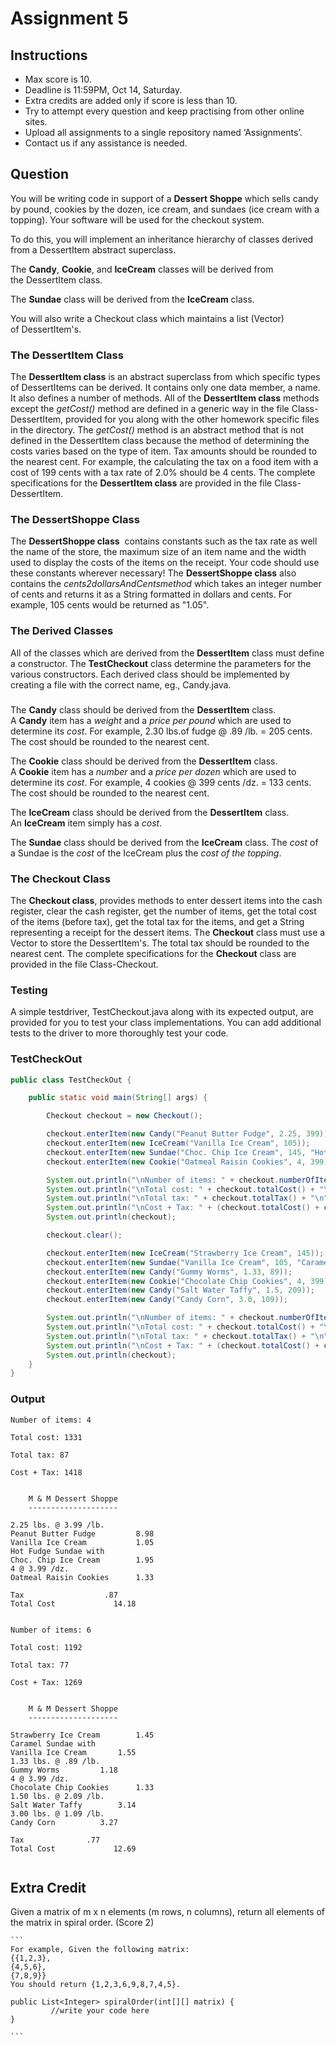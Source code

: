 # Assignment 5 

## Instructions
* Max score is 10.
* Deadline is 11:59PM, Oct 14, Saturday.
* Extra credits are added only if score is less than 10.
* Try to attempt every question and keep practising from other online sites. 
* Upload all assignments to a single repository named ‘Assignments’.
* Contact us if any assistance is needed.  

## Question

You will be writing code in support of a __Dessert Shoppe__ which sells candy by pound, cookies by the dozen, ice cream, and sundaes (ice cream with a topping). Your software will be used for the checkout system.  

To do this, you will implement an inheritance hierarchy of classes derived from a DessertItem abstract superclass.

The __Candy__, __Cookie__, and __IceCream__ classes will be derived from the DessertItem class.
	
The __Sundae__ class will be derived from the __IceCream__ class.
	
You will also write a Checkout class which maintains a list (Vector) of DessertItem's.

### The DessertItem Class

The __DessertItem class__ is an abstract superclass from which specific types of DessertItems can be derived. It contains only one data member, a name. It also defines a number of methods. All of the __DessertItem class__ methods except the _getCost()_ method are defined in a generic way in the file Class-DessertItem, provided for you along with the other homework specific files in the directory. The _getCost()_ method is an abstract method that is not defined in the DessertItem class because the method of determining the costs varies based on the type of item. Tax amounts should be rounded to the nearest cent. For example, the calculating the tax on a food item with a cost of 199 cents with a tax rate of 2.0% should be 4 cents. The complete specifications for the __DessertItem class__ are provided in the file Class-DessertItem.  


### The DessertShoppe Class

The __DessertShoppe class__  contains constants such as the tax rate as well the name of the store, the maximum size of an item name and the width used to display the costs of the items on the receipt. Your code should use these constants wherever necessary! The __DessertShoppe class__ also contains the _cents2dollarsAndCentsmethod_ which takes an integer number of cents and returns it as a String formatted in dollars and cents. For example, 105 cents would be returned as "1.05".

### The Derived Classes 

All of the classes which are derived from the __DessertItem__ class must define a constructor. The __TestCheckout__ class determine the parameters for the various constructors. Each derived class should be implemented by creating a file with the correct name, eg., Candy.java.

###
The __Candy__ class should be derived from the __DessertItem__ class. A __Candy__ item has a _weight_ and a _price per pound_ which are used to determine its _cost_. For example, 2.30 lbs.of fudge @ .89 /lb. = 205 cents. The cost should be rounded to the nearest cent.  

The __Cookie__ class should be derived from the __DessertItem__ class. A __Cookie__ item has a _number_ and a _price per dozen_ which are used to determine its _cost_. For example, 4 cookies @ 399 cents /dz. = 133 cents. The cost should be rounded to the nearest cent.  

The __IceCream__ class should be derived from the __DessertItem__ class. An __IceCream__ item simply has a _cost_.  

The __Sundae__ class should be derived from the __IceCream__ class. The _cost_ of a Sundae is the _cost_ of the IceCream plus the _cost of the topping_.

### The Checkout Class

The __Checkout class__, provides methods to enter dessert items into the cash register, clear the cash register, get the number of items, get the total cost of the items (before tax), get the total tax for the items, and get a String representing a receipt for the dessert items. The __Checkout__ class must use a Vector to store the DessertItem's. The total tax should be rounded to the nearest cent. The complete specifications for the __Checkout__ class are provided in the file Class-Checkout.

### Testing

A simple testdriver, TestCheckout.java along with its expected output, are provided for you to test your class implementations. You can add additional tests to the driver to more thoroughly test your code. 

### TestCheckOut

```java
public class TestCheckOut {

    public static void main(String[] args) {

        Checkout checkout = new Checkout();

        checkout.enterItem(new Candy("Peanut Butter Fudge", 2.25, 399));
        checkout.enterItem(new IceCream("Vanilla Ice Cream", 105));
        checkout.enterItem(new Sundae("Choc. Chip Ice Cream", 145, "Hot Fudge", 50));
        checkout.enterItem(new Cookie("Oatmeal Raisin Cookies", 4, 399));

        System.out.println("\nNumber of items: " + checkout.numberOfItems() + "\n");
        System.out.println("\nTotal cost: " + checkout.totalCost() + "\n");
        System.out.println("\nTotal tax: " + checkout.totalTax() + "\n");
        System.out.println("\nCost + Tax: " + (checkout.totalCost() + checkout.totalTax()) + "\n");
        System.out.println(checkout);

        checkout.clear();

        checkout.enterItem(new IceCream("Strawberry Ice Cream", 145));
        checkout.enterItem(new Sundae("Vanilla Ice Cream", 105, "Caramel", 50));
        checkout.enterItem(new Candy("Gummy Worms", 1.33, 89));
        checkout.enterItem(new Cookie("Chocolate Chip Cookies", 4, 399));
        checkout.enterItem(new Candy("Salt Water Taffy", 1.5, 209));
        checkout.enterItem(new Candy("Candy Corn", 3.0, 109));

        System.out.println("\nNumber of items: " + checkout.numberOfItems() + "\n");
        System.out.println("\nTotal cost: " + checkout.totalCost() + "\n");
        System.out.println("\nTotal tax: " + checkout.totalTax() + "\n");
        System.out.println("\nCost + Tax: " + (checkout.totalCost() + checkout.totalTax()) + "\n");
        System.out.println(checkout);
    }
}

```

### Output

```
Number of items: 4  

Total cost: 1331 

Total tax: 87

Cost + Tax: 1418

	
	M & M Dessert Shoppe 
	--------------------
    
2.25 lbs. @ 3.99 /lb.
Peanut Butter Fudge       	8.98 
Vanilla Ice Cream         	1.05 
Hot Fudge Sundae with
Choc. Chip Ice Cream 		1.95 
4 @ 3.99 /dz.
Oatmeal Raisin Cookies 		1.33

Tax 				 .87 
Total Cost 		       14.18


Number of items: 6 

Total cost: 1192 

Total tax: 77

Cost + Tax: 1269

	
	M & M Dessert Shoppe 
	--------------------

Strawberry Ice Cream 		1.45 
Caramel Sundae with
Vanilla Ice	Cream		1.55
1.33 lbs. @ .89 /lb.
Gummy Worms			1.18
4 @ 3.99 /dz.
Chocolate Chip Cookies 		1.33
1.50 lbs. @ 2.09 /lb. 
Salt Water Taffy 		3.14
3.00 lbs. @ 1.09 /lb.
Candy Corn			3.27

Tax				 .77
Total Cost		       12.69


```

## Extra Credit

Given a matrix of m x n elements (m rows, n columns), return all elements of the matrix in spiral order.  (Score 2)
 
	```
	For example, Given the following matrix: 
    {{1,2,3},
  	{4,5,6},
  	{7,8,9}}
    You should return {1,2,3,6,9,8,7,4,5}.
    
    public List<Integer> spiralOrder(int[][] matrix) {
             //write your code here
	}

 	```
 
